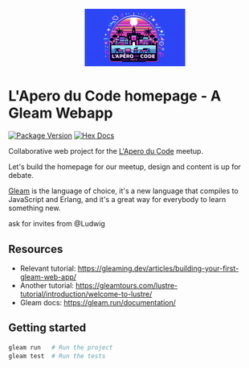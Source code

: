<p align="center">
  <img src="./assets/apero-code-banner.png" width="200" />
</p>

# L'Apero du Code homepage - A Gleam Webapp
[![Package Version](https://img.shields.io/hexpm/v/apero_webapp)](https://hex.pm/packages/apero_webapp)
[![Hex Docs](https://img.shields.io/badge/hex-docs-ffaff3)](https://hexdocs.pm/apero_webapp/)

Collaborative web project for the [L'Apero du Code](https://www.meetup.com/lapero-du-code/) meetup. 

Let's build the homepage for our meetup, design and content is up for debate.

[Gleam](https://gleam.run/) is the language of choice, it's a new language that compiles to JavaScript and Erlang, and it's a great way for everybody to learn something new.

ask for invites from @Ludwig

## Resources
- Relevant tutorial: https://gleaming.dev/articles/building-your-first-gleam-web-app/
- Another tutorial: https://gleamtours.com/lustre-tutorial/introduction/welcome-to-lustre/
- Gleam docs: https://gleam.run/documentation/

## Getting started

```sh
gleam run   # Run the project
gleam test  # Run the tests
```

